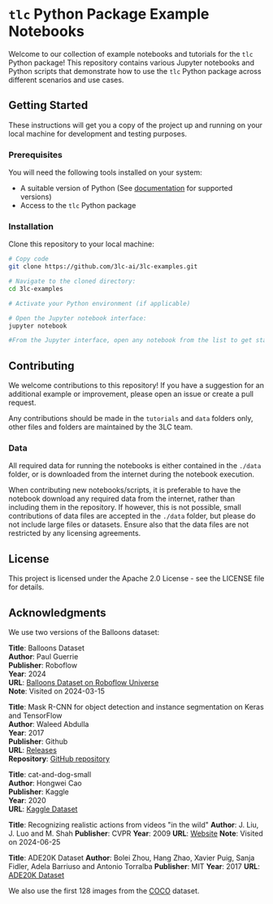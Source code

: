 # `tlc` Python Package Example Notebooks

Welcome to our collection of example notebooks and tutorials for the `tlc`
Python package! This repository contains various Jupyter notebooks and Python
scripts that demonstrate how to use the `tlc` Python package across different
scenarios and use cases.

## Getting Started

These instructions will get you a copy of the project up and running on your
local machine for development and testing purposes.

### Prerequisites

You will need the following tools installed on your system:

+ A suitable version of Python (See
  [documentation](https://docs.3lc.ai/3lc/latest/quickstart/quickstart.html#requirements)
  for supported versions)
+ Access to the `tlc` Python package

### Installation

Clone this repository to your local machine:

```bash
# Copy code
git clone https://github.com/3lc-ai/3lc-examples.git

# Navigate to the cloned directory:
cd 3lc-examples

# Activate your Python environment (if applicable)

# Open the Jupyter notebook interface:
jupyter notebook

#From the Jupyter interface, open any notebook from the list to get started.
```

## Contributing

We welcome contributions to this repository! If you have a suggestion for an
additional example or improvement, please open an issue or create a pull
request.

Any contributions should be made in the `tutorials` and `data` folders only,
other files and folders are maintained by the 3LC team.

### Data

All required data for running the notebooks is either contained in the `./data`
folder, or is downloaded from the internet during the notebook execution.

When contributing new notebooks/scripts, it is preferable to have the notebook
download any required data from the internet, rather than including them in the
repository. If however, this is not possible, small contributions of data files
are accepted in the `./data` folder, but please do not include large files or
datasets. Ensure also that the data files are not restricted by any licensing
agreements.

## License

This project is licensed under the Apache 2.0 License - see the LICENSE file for
details.

## Acknowledgments

We use two versions of the Balloons dataset:

**Title**: Balloons Dataset  
**Author**: Paul Guerrie  
**Publisher**: Roboflow  
**Year**: 2024  
**URL**: [Balloons Dataset on Roboflow
Universe](https://universe.roboflow.com/paul-guerrie-tang1/balloons-geknh)  
**Note**: Visited on 2024-03-15

**Title**: Mask R-CNN for object detection and instance segmentation on Keras
and TensorFlow  
**Author**: Waleed Abdulla  
**Year**: 2017  
**Publisher**: Github  
**URL**: [Releases](https://github.com/matterport/Mask_RCNN/releases)  
**Repository**: [GitHub repository](https://github.com/matterport/Mask_RCNN)

**Title**: cat-and-dog-small  
**Author**: Hongwei Cao  
**Publisher**: Kaggle  
**Year**: 2020  
**URL**: [Kaggle Dataset](https://www.kaggle.com/datasets/hongweicao/catanddogsmall)

**Title**: Recognizing realistic actions from videos "in the wild"
**Author**: J. Liu, J. Luo and M. Shah
**Publisher**: CVPR
**Year**: 2009
**URL**: [Website](https://www.crcv.ucf.edu/data/UCF_YouTube_Action.php)
**Note**: Visited on 2024-06-25

**Title**: ADE20K Dataset
**Author**: Bolei Zhou, Hang Zhao, Xavier Puig, Sanja Fidler, Adela Barriuso and Antonio Torralba
**Publisher**: MIT
**Year**: 2017
**URL**: [ADE20K Dataset](https://groups.csail.mit.edu/vision/datasets/ADE20K/index.html)

We also use the first 128 images from the [COCO](https://cocodataset.org/#home)
dataset.
